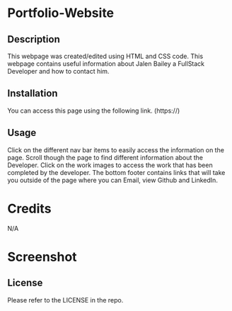 # Portfolio-Website

## Description
This webpage was created/edited using HTML and CSS code. 
This webpage contains useful information about Jalen Bailey a FullStack Developer and how to contact him. 

## Installation

You can access this page using the following link. (https://)

## Usage
Click on the different nav bar items to easily access the information on the page. 
Scroll though the page to find different information about the Developer. 
Click on the work images to access the work that has been completed by the developer. 
The bottom footer contains links that will take you outside of the page where you can Email, view Github and LinkedIn. 

# Credits
N/A

# Screenshot

## License
Please refer to the LICENSE in the repo. 